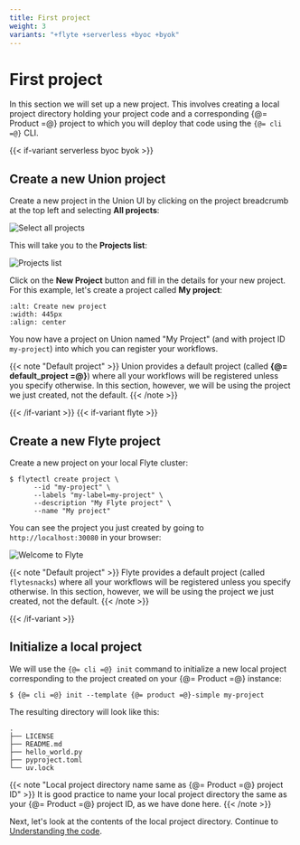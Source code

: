 ```yaml
---
title: First project
weight: 3
variants: "+flyte +serverless +byoc +byok"
---
```


# First project

In this section we will set up a new project.
This involves creating a local project directory holding your project code
and a corresponding {@= Product =@} project to which you will deploy that code using the `{@= cli =@}` CLI.

{{< if-variant serverless byoc byok >}}

## Create a new Union project

Create a new project in the Union UI by clicking on the project breadcrumb at the top left and selecting **All projects**:

![Select all projects](/_static/images/user-guide/getting-started/first-project/select-all-projects.png)

This will take you to the **Projects list**:

![Projects list](/_static/images/user-guide/getting-started/first-project/projects-list.png)

Click on the **New Project** button and fill in the details for your new project.
For this example, let's create a project called **My project**:

```--image-- /_static/images/user-guide/getting-started/first-project/create-new-project.png
:alt: Create new project
:width: 445px
:align: center
```

You now have a project on Union named "My Project" (and with project ID `my-project`) into which you can register your workflows.

{{< note "Default project" >}}
Union provides a default project (called **{@= default_project =@}**) where all your workflows will be registered unless you specify otherwise.
In this section, however, we will be using the project we just created, not the default.
{{< /note >}}

{{< /if-variant >}}
{{< if-variant flyte >}}

## Create a new Flyte project

Create a new project on your local Flyte cluster:

```shell
$ flytectl create project \
      --id "my-project" \
      --labels "my-label=my-project" \
      --description "My Flyte project" \
      --name "My project"
```

You can see the project you just created by going to `http://localhost:30080` in your browser:

![Welcome to Flyte](/_static/images/user-guide/getting-started/first-project/welcome-to-flyte.png)

{{< note "Default project" >}}
Flyte provides a default project (called `flytesnacks`) where all your workflows will be registered unless you specify otherwise.
In this section, however, we will be using the project we just created, not the default.
{{< /note >}}

{{< /if-variant >}}

## Initialize a local project

We will use the `{@= cli =@} init` command to initialize a new local project corresponding to the project created on your {@= Product =@} instance:

```shell
$ {@= cli =@} init --template {@= product =@}-simple my-project
```

The resulting directory will look like this:

```shell
.
├── LICENSE
├── README.md
├── hello_world.py
├── pyproject.toml
└── uv.lock
```

{{< note "Local project directory name same as {@= Product =@} project ID" >}}
It is good practice to name your local project directory the same as your {@= Product =@} project ID, as we have done here.
{{< /note >}}

Next, let's look at the contents of the local project directory.
Continue to [Understanding the code](understanding-the-code.md).
